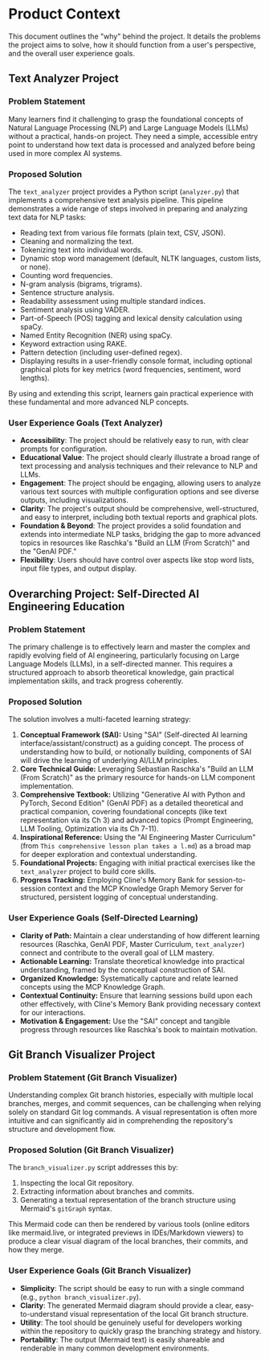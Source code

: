 # Product Context

This document outlines the "why" behind the project. It details the problems the project aims to solve, how it should function from a user's perspective, and the overall user experience goals.

## Text Analyzer Project

### Problem Statement

Many learners find it challenging to grasp the foundational concepts of Natural Language Processing (NLP) and Large Language Models (LLMs) without a practical, hands-on project. They need a simple, accessible entry point to understand how text data is processed and analyzed before being used in more complex AI systems.

### Proposed Solution

The `text_analyzer` project provides a Python script (`analyzer.py`) that implements a comprehensive text analysis pipeline. This pipeline demonstrates a wide range of steps involved in preparing and analyzing text data for NLP tasks:
*   Reading text from various file formats (plain text, CSV, JSON).
*   Cleaning and normalizing the text.
*   Tokenizing text into individual words.
*   Dynamic stop word management (default, NLTK languages, custom lists, or none).
*   Counting word frequencies.
*   N-gram analysis (bigrams, trigrams).
*   Sentence structure analysis.
*   Readability assessment using multiple standard indices.
*   Sentiment analysis using VADER.
*   Part-of-Speech (POS) tagging and lexical density calculation using spaCy.
*   Named Entity Recognition (NER) using spaCy.
*   Keyword extraction using RAKE.
*   Pattern detection (including user-defined regex).
*   Displaying results in a user-friendly console format, including optional graphical plots for key metrics (word frequencies, sentiment, word lengths).

By using and extending this script, learners gain practical experience with these fundamental and more advanced NLP concepts.

### User Experience Goals (Text Analyzer)

* **Accessibility**: The project should be relatively easy to run, with clear prompts for configuration.
* **Educational Value**: The project should clearly illustrate a broad range of text processing and analysis techniques and their relevance to NLP and LLMs.
* **Engagement**: The project should be engaging, allowing users to analyze various text sources with multiple configuration options and see diverse outputs, including visualizations.
* **Clarity**: The project's output should be comprehensive, well-structured, and easy to interpret, including both textual reports and graphical plots.
* **Foundation & Beyond**: The project provides a solid foundation and extends into intermediate NLP tasks, bridging the gap to more advanced topics in resources like Raschka's "Build an LLM (From Scratch)" and the "GenAI PDF."
* **Flexibility**: Users should have control over aspects like stop word lists, input file types, and output display.

## Overarching Project: Self-Directed AI Engineering Education

### Problem Statement
The primary challenge is to effectively learn and master the complex and rapidly evolving field of AI engineering, particularly focusing on Large Language Models (LLMs), in a self-directed manner. This requires a structured approach to absorb theoretical knowledge, gain practical implementation skills, and track progress coherently.

### Proposed Solution
The solution involves a multi-faceted learning strategy:
1.  **Conceptual Framework (SAI):** Using "SAI" (Self-directed AI learning interface/assistant/construct) as a guiding concept. The process of understanding how to build, or notionally building, components of SAI will drive the learning of underlying AI/LLM principles.
2.  **Core Technical Guide:** Leveraging Sebastian Raschka's "Build an LLM (From Scratch)" as the primary resource for hands-on LLM component implementation.
3.  **Comprehensive Textbook:** Utilizing "Generative AI with Python and PyTorch, Second Edition" (GenAI PDF) as a detailed theoretical and practical companion, covering foundational concepts (like text representation via its Ch 3) and advanced topics (Prompt Engineering, LLM Tooling, Optimization via its Ch 7-11).
4.  **Inspirational Reference:** Using the "AI Engineering Master Curriculum" (from `This comprehensive lesson plan takes a l.md`) as a broad map for deeper exploration and contextual understanding.
5.  **Foundational Projects:** Engaging with initial practical exercises like the `text_analyzer` project to build core skills.
6.  **Progress Tracking:** Employing Cline's Memory Bank for session-to-session context and the MCP Knowledge Graph Memory Server for structured, persistent logging of conceptual understanding.

### User Experience Goals (Self-Directed Learning)
*   **Clarity of Path:** Maintain a clear understanding of how different learning resources (Raschka, GenAI PDF, Master Curriculum, `text_analyzer`) connect and contribute to the overall goal of LLM mastery.
*   **Actionable Learning:** Translate theoretical knowledge into practical understanding, framed by the conceptual construction of SAI.
*   **Organized Knowledge:** Systematically capture and relate learned concepts using the MCP Knowledge Graph.
*   **Contextual Continuity:** Ensure that learning sessions build upon each other effectively, with Cline's Memory Bank providing necessary context for our interactions.
*   **Motivation & Engagement:** Use the "SAI" concept and tangible progress through resources like Raschka's book to maintain motivation.

## Git Branch Visualizer Project

### Problem Statement (Git Branch Visualizer)

Understanding complex Git branch histories, especially with multiple local branches, merges, and commit sequences, can be challenging when relying solely on standard Git log commands. A visual representation is often more intuitive and can significantly aid in comprehending the repository's structure and development flow.

### Proposed Solution (Git Branch Visualizer)

The `branch_visualizer.py` script addresses this by:

1. Inspecting the local Git repository.
2. Extracting information about branches and commits.
3. Generating a textual representation of the branch structure using Mermaid's `gitGraph` syntax.

This Mermaid code can then be rendered by various tools (online editors like mermaid.live, or integrated previews in IDEs/Markdown viewers) to produce a clear visual diagram of the local branches, their commits, and how they merge.

### User Experience Goals (Git Branch Visualizer)

* **Simplicity**: The script should be easy to run with a single command (e.g., `python branch_visualizer.py`).
* **Clarity**: The generated Mermaid diagram should provide a clear, easy-to-understand visual representation of the local Git branch structure.
* **Utility**: The tool should be genuinely useful for developers working within the repository to quickly grasp the branching strategy and history.
* **Portability**: The output (Mermaid text) is easily shareable and renderable in many common development environments.
